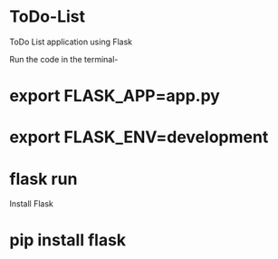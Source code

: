 # ToDo-List
ToDo List application using Flask


Run the code in the terminal-
# export FLASK_APP=app.py
# export FLASK_ENV=development
# flask run

Install Flask
# pip install flask
